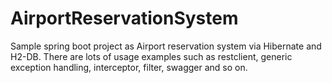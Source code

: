 # AirportReservationSystem

Sample spring boot project as Airport reservation system via Hibernate and H2-DB.
There are lots of usage examples such as restclient, generic exception handling, interceptor, filter, swagger and so on. 
